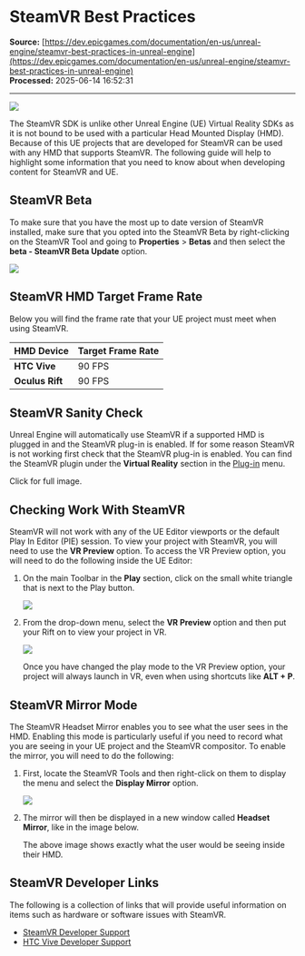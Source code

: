 # SteamVR Best Practices

**Source:** [https://dev.epicgames.com/documentation/en-us/unreal-engine/steamvr-best-practices-in-unreal-engine](https://dev.epicgames.com/documentation/en-us/unreal-engine/steamvr-best-practices-in-unreal-engine)  
**Processed:** 2025-06-14 16:52:31

---

![](https://d1iv7db44yhgxn.cloudfront.net/documentation/images/bb031dfd-4ed7-43f1-9646-b7e3976b6a2c/t_vive_hmd.png)

The SteamVR SDK is unlike other Unreal Engine (UE) Virtual Reality SDKs as it is not bound to be used with a particular Head Mounted Display (HMD). Because of this UE projects that are developed for SteamVR can be used with any HMD that supports SteamVR. The following guide will help to highlight some information that you need to know about when developing content for SteamVR and UE.

## SteamVR Beta

To make sure that you have the most up to date version of SteamVR installed, make sure that you opted into the SteamVR Beta by right-clicking on the SteamVR Tool and going to **Properties** > **Betas** and then select the **beta - SteamVR Beta Update** option.

![](https://d1iv7db44yhgxn.cloudfront.net/documentation/images/7423e9ca-9e04-478b-a718-dd0d09a11ed3/steamvrbp_01.png)

## SteamVR HMD Target Frame Rate

Below you will find the frame rate that your UE project must meet when using SteamVR.

| HMD Device | Target Frame Rate |
| --- | --- |
| **HTC Vive** | 90 FPS |
| **Oculus Rift** | 90 FPS |

## SteamVR Sanity Check

Unreal Engine will automatically use SteamVR if a supported HMD is plugged in and the SteamVR plug-in is enabled. If for some reason SteamVR is not working first check that the SteamVR plug-in is enabled. You can find the SteamVR plugin under the **Virtual Reality** section in the [Plug-in](/documentation/en-us/unreal-engine/plugins-in-unreal-engine) menu.

Click for full image.

## Checking Work With SteamVR

SteamVR will not work with any of the UE Editor viewports or the default Play In Editor (PIE) session. To view your project with SteamVR, you will need to use the **VR Preview** option. To access the VR Preview option, you will need to do the following inside the UE Editor:

1.  On the main Toolbar in the **Play** section, click on the small white triangle that is next to the Play button.
    
    ![](https://d1iv7db44yhgxn.cloudfront.net/documentation/images/23eed94f-8ff5-4b59-831d-063472154ce8/rift_preview_00.jpg)
2.  From the drop-down menu, select the **VR Preview** option and then put your Rift on to view your project in VR.
    
    ![](https://d1iv7db44yhgxn.cloudfront.net/documentation/images/60d4598e-971d-4812-9959-9325aa9fdc75/rift_preview_01.jpg)
    
    Once you have changed the play mode to the VR Preview option, your project will always launch in VR, even when using shortcuts like **ALT + P**.
    

## SteamVR Mirror Mode

The SteamVR Headset Mirror enables you to see what the user sees in the HMD. Enabling this mode is particularly useful if you need to record what you are seeing in your UE project and the SteamVR compositor. To enable the mirror, you will need to do the following:

1.  First, locate the SteamVR Tools and then right-click on them to display the menu and select the **Display Mirror** option.
    
    ![](https://d1iv7db44yhgxn.cloudfront.net/documentation/images/7ea767b1-ca78-4c17-8aa1-5445bb16e3b4/steamvrbp_02.png)
2.  The mirror will then be displayed in a new window called **Headset Mirror**, like in the image below.
    
    The above image shows exactly what the user would be seeing inside their HMD.
    

## SteamVR Developer Links

The following is a collection of links that will provide useful information on items such as hardware or software issues with SteamVR.

-   [SteamVR Developer Support](https://support.steampowered.com/kb_article.php?ref=1131-WSFG-3320)
-   [HTC Vive Developer Support](https://developer.viveport.com/us/develop_portal/)